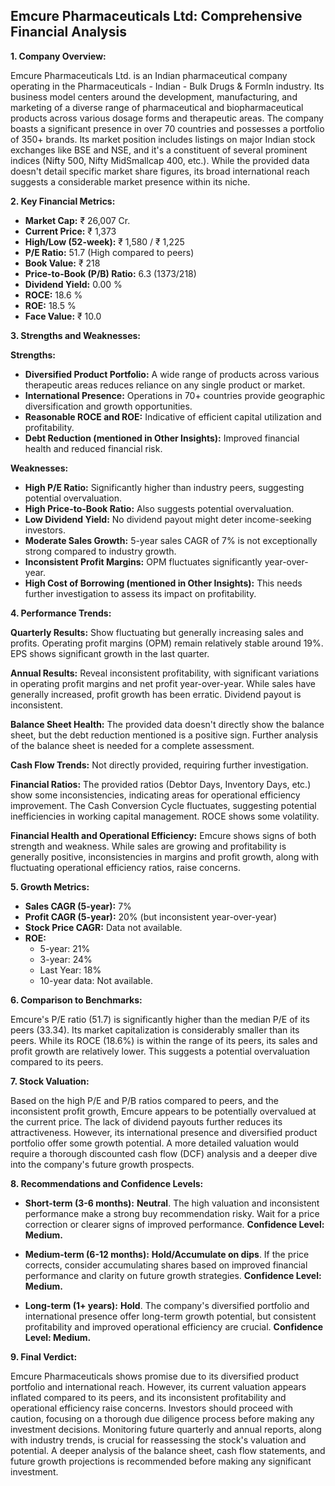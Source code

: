 ## Emcure Pharmaceuticals Ltd: Comprehensive Financial Analysis

**1. Company Overview:**

Emcure Pharmaceuticals Ltd. is an Indian pharmaceutical company operating in the Pharmaceuticals - Indian - Bulk Drugs & Formln industry.  Its business model centers around the development, manufacturing, and marketing of a diverse range of pharmaceutical and biopharmaceutical products across various dosage forms and therapeutic areas.  The company boasts a significant presence in over 70 countries and possesses a portfolio of 350+ brands.  Its market position includes listings on major Indian stock exchanges like BSE and NSE, and it's a constituent of several prominent indices (Nifty 500, Nifty MidSmallcap 400, etc.).  While the provided data doesn't detail specific market share figures, its broad international reach suggests a considerable market presence within its niche.

**2. Key Financial Metrics:**

* **Market Cap:** ₹ 26,007 Cr.
* **Current Price:** ₹ 1,373
* **High/Low (52-week):** ₹ 1,580 / ₹ 1,225
* **P/E Ratio:** 51.7 (High compared to peers)
* **Book Value:** ₹ 218
* **Price-to-Book (P/B) Ratio:** 6.3 (1373/218)
* **Dividend Yield:** 0.00 %
* **ROCE:** 18.6 %
* **ROE:** 18.5 %
* **Face Value:** ₹ 10.0


**3. Strengths and Weaknesses:**

**Strengths:**

* **Diversified Product Portfolio:** A wide range of products across various therapeutic areas reduces reliance on any single product or market.
* **International Presence:**  Operations in 70+ countries provide geographic diversification and growth opportunities.
* **Reasonable ROCE and ROE:**  Indicative of efficient capital utilization and profitability.
* **Debt Reduction (mentioned in Other Insights):**  Improved financial health and reduced financial risk.


**Weaknesses:**

* **High P/E Ratio:** Significantly higher than industry peers, suggesting potential overvaluation.
* **High Price-to-Book Ratio:**  Also suggests potential overvaluation.
* **Low Dividend Yield:**  No dividend payout might deter income-seeking investors.
* **Moderate Sales Growth:**  5-year sales CAGR of 7% is not exceptionally strong compared to industry growth.
* **Inconsistent Profit Margins:** OPM fluctuates significantly year-over-year.
* **High Cost of Borrowing (mentioned in Other Insights):** This needs further investigation to assess its impact on profitability.


**4. Performance Trends:**

**Quarterly Results:** Show fluctuating but generally increasing sales and profits.  Operating profit margins (OPM) remain relatively stable around 19%.  EPS shows significant growth in the last quarter.

**Annual Results:** Reveal inconsistent profitability, with significant variations in operating profit margins and net profit year-over-year.  While sales have generally increased, profit growth has been erratic.  Dividend payout is inconsistent.

**Balance Sheet Health:**  The provided data doesn't directly show the balance sheet, but the debt reduction mentioned is a positive sign.  Further analysis of the balance sheet is needed for a complete assessment.

**Cash Flow Trends:**  Not directly provided, requiring further investigation.

**Financial Ratios:**  The provided ratios (Debtor Days, Inventory Days, etc.) show some inconsistencies, indicating areas for operational efficiency improvement.  The Cash Conversion Cycle fluctuates, suggesting potential inefficiencies in working capital management.  ROCE shows some volatility.

**Financial Health and Operational Efficiency:**  Emcure shows signs of both strength and weakness. While sales are growing and profitability is generally positive, inconsistencies in margins and profit growth, along with fluctuating operational efficiency ratios, raise concerns.


**5. Growth Metrics:**

* **Sales CAGR (5-year):** 7%
* **Profit CAGR (5-year):** 20% (but inconsistent year-over-year)
* **Stock Price CAGR:** Data not available.
* **ROE:**
    * 5-year: 21%
    * 3-year: 24%
    * Last Year: 18%
    * 10-year data: Not available.


**6. Comparison to Benchmarks:**

Emcure's P/E ratio (51.7) is significantly higher than the median P/E of its peers (33.34).  Its market capitalization is considerably smaller than its peers.  While its ROCE (18.6%) is within the range of its peers, its sales and profit growth are relatively lower.  This suggests a potential overvaluation compared to its peers.


**7. Stock Valuation:**

Based on the high P/E and P/B ratios compared to peers, and the inconsistent profit growth, Emcure appears to be potentially overvalued at the current price.  The lack of dividend payouts further reduces its attractiveness.  However, its international presence and diversified product portfolio offer some growth potential.  A more detailed valuation would require a thorough discounted cash flow (DCF) analysis and a deeper dive into the company's future growth prospects.


**8. Recommendations and Confidence Levels:**

* **Short-term (3-6 months):** **Neutral**.  The high valuation and inconsistent performance make a strong buy recommendation risky.  Wait for a price correction or clearer signs of improved performance.  **Confidence Level: Medium.**

* **Medium-term (6-12 months):** **Hold/Accumulate on dips**.  If the price corrects, consider accumulating shares based on improved financial performance and clarity on future growth strategies.  **Confidence Level: Medium.**

* **Long-term (1+ years):** **Hold**.  The company's diversified portfolio and international presence offer long-term growth potential, but consistent profitability and improved operational efficiency are crucial.  **Confidence Level: Medium.**


**9. Final Verdict:**

Emcure Pharmaceuticals shows promise due to its diversified product portfolio and international reach. However, its current valuation appears inflated compared to its peers, and its inconsistent profitability and operational efficiency raise concerns.  Investors should proceed with caution, focusing on a thorough due diligence process before making any investment decisions.  Monitoring future quarterly and annual reports, along with industry trends, is crucial for reassessing the stock's valuation and potential.  A deeper analysis of the balance sheet, cash flow statements, and future growth projections is recommended before making any significant investment.
